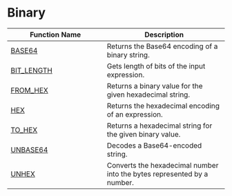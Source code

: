 # Binary

<table><thead><tr><th width="207">Function Name</th><th>Description</th></tr></thead><tbody><tr><td><a href="../string/base64.md">BASE64</a></td><td>Returns the Base64 encoding of a binary string.</td></tr><tr><td><a href="bit_length.md">BIT_LENGTH</a></td><td>Gets length of bits of the input expression.</td></tr><tr><td><a href="from_hex.md">FROM_HEX</a></td><td>Returns a binary value for the given hexadecimal string.</td></tr><tr><td><a href="../string/hex.md">HEX</a></td><td>Returns the hexadecimal encoding of an expression.</td></tr><tr><td><a href="../conversion/to_hex.md">TO_HEX</a></td><td>Returns a hexadecimal string for the given binary value.</td></tr><tr><td><a href="../string/unbase64.md">UNBASE64</a></td><td>Decodes a Base64-encoded string.</td></tr><tr><td><a href="unhex.md">UNHEX</a></td><td>Converts the hexadecimal number into the bytes represented by a number.</td></tr></tbody></table>
